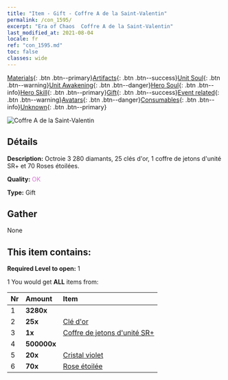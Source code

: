 ```yaml
---
title: "Item - Gift - Coffre A de la Saint-Valentin"
permalink: /con_1595/
excerpt: "Era of Chaos  Coffre A de la Saint-Valentin"
last_modified_at: 2021-08-04
locale: fr
ref: "con_1595.md"
toc: false
classes: wide
---
```

 [Materials](/ItemsFR/){: .btn .btn--primary}[Artifacts](/ItemsFR/Artifacts/){: .btn .btn--success}[Unit Soul](/ItemsFR/UnitSoul/){: .btn .btn--warning}[Unit Awakening](/ItemsFR/UnitAwakening/){: .btn .btn--danger}[Hero Soul](/ItemsFR/HeroSoul/){: .btn .btn--info}[Hero Skill](/ItemsFR/HeroSkill/){: .btn .btn--primary}[Gift](/ItemsFR/Gift/){: .btn .btn--success}[Event related](/ItemsFR/Events/){: .btn .btn--warning}[Avatars](/ItemsFR/Avatars/){: .btn .btn--danger}[Consumables](/ItemsFR/Consumables/){: .btn .btn--info}[Unknown](/ItemsFR/Unknown/){: .btn .btn--primary}

 ![Coffre A de la Saint-Valentin](/images/t/i_907207.png)

## Détails
 **Description:** Octroie 3 280 diamants, 25 clés d'or, 1 coffre de jetons d'unité SR+ et 70 Roses étoilées.

 **Quality:** <span style="color: #DA70D6">OK</span>

 **Type:** Gift

## Gather

  None

## This item contains:

 **Required Level to open:** 1

 1 You would get **ALL** items  from:

  | Nr | Amount |     Item    |
  |:---|:-------|:------------|
  | 1 |  **3280x** | <i class="fas fa-gem"/> |  | 
  | 2 |  **25x** | [Clé d'or](/ItemsFR/con_783/) |  | 
  | 3 |  **1x** | [Coffre de jetons d'unité SR+](/ItemsFR/con_1598/) |  | 
  | 4 |  **500000x** | <i class="fas fa-coins"/> |  | 
  | 5 |  **20x** | [Cristal violet](/ItemsFR/con_720/) |  | 
  | 6 |  **70x** | [Rose étoilée](/ItemsFR/con_812/) |  | 
